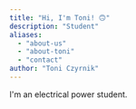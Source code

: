 ```yaml
---
title: "Hi, I'm Toni! 🙃"
description: "Student"
aliases:
  - "about-us"
  - "about-toni"
  - "contact"
author: "Toni Czyrnik"
---
```


I'm an electrical power student.
